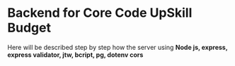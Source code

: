 # Backend for Core Code UpSkill Budget

Here will be described step by step how the server using <strong>Node js, express, express validator, jtw, bcript, pg, dotenv cors</strong>